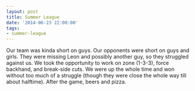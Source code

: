 ```yaml
---
layout: post
title: Summer League
date: '2014-06-23 22:00:00'
tags:
- summer-league
---
```


Our team was kinda short on guys. Our opponents were short on guys and girls. They were missing Leon and possibly another guy, so they struggled against us. We took the opportunity to work on zone (1-3-3), force backhand, and break-side cuts. We were up the whole time and won without too much of a struggle (though they were close the whole way till about halftime). After the game, beers and pizza.
